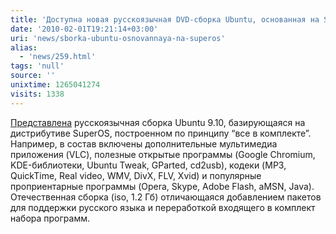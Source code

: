 ```yaml
---
title: 'Доступна новая русскоязычная DVD-сборка Ubuntu, основанная на SuperOS '
date: '2010-02-01T19:21:14+03:00'
uri: 'news/sborka-ubuntu-osnovannaya-na-superos'
alias: 
  - 'news/259.html'
tags: 'null'
source: ''
unixtime: 1265041274
visits: 1338
---
```

[Представлена](http://startubuntu.ru/?page_id=154) русскоязычная сборка Ubuntu 9.10, базирующаяся на дистрибутиве SuperOS,  построенном по принципу “все в комплекте”. Например, в состав включены дополнительные мультимедиа приложения (VLC), полезные открытые программы (Google Chromium, KDE-библиотеки, Ubuntu Tweak, GParted, cd2usb), кодеки (MP3, QuickTime, Real video, WMV, DivX, FLV, Xvid) и популярные проприентарные программы (Opera, Skype, Adobe Flash, aMSN, Java). Отечественная сборка (iso, 1.2 Гб) отличающаяся добавлением пакетов для поддержки русского языка и переработкой входящего в комплект набора программ.
